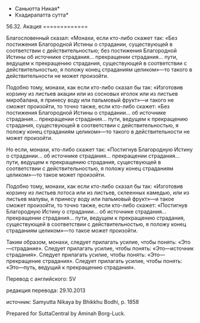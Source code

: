 * Саньютта Никая*
* Кхадирапатта сутта*

56\.32\. Акация
\=\=\=\=\=\=\=\=\=\=\=\=\=

Благословенный сказал: «Монахи, если кто\-либо скажет так: «Без постижения Благородной Истины о страдании, существующей в соответствии с действительностью; без постижения Благородной Истины об источнике страдания… прекращении страдания… пути, ведущем к прекращению страдания, существующей в соответствии с действительностью, я положу конец страданиям целиком»—то такого в действительности не может произойти\.

Подобно тому, монахи, как если кто\-либо сказал бы так: «Изготовив корзину из листьев акации или из сосновых иголок или из листьев миробалана, я принесу воду или пальмовый фрукт»—и такого не сможет произойти, то точно также, если кто\-либо скажет: «Без постижения Благородной Истины о страдании… об источнике страдания… прекращении страдания… пути, ведущем к прекращению страдания, существующей в соответствии с действительностью, я положу конец страданиям целиком»—то такого в действительности не может произойти\.

Но если, монахи, кто\-либо скажет так: «Постигнув Благородную Истину о страдании… об источнике страдания… прекращении страдания… пути, ведущем к прекращению страдания, существующей в соответствии с действительностью, я положу конец страданиям целиком»—то такое может произойти\.

Подобно тому, монахи, как если кто\-либо сказал бы так: «Изготовив корзину из листьев лотоса или из листьев, склеенных камедью, или из листьев малувы, я принесу воду или пальмовый фрукт»—и такое сможет произойти, то точно также, если кто\-либо скажет: «Постигнув Благородную Истину о страдании… об источнике страдания… прекращении страдания… пути, ведущем к прекращению страдания, существующей в соответствии с действительностью, я положу конец страданиям целиком»—то такое может произойти\.

Таким образом, монахи, следует прилагать усилие, чтобы понять: «Это—страдание»\. Следует прилагать усилие, чтобы понять: «Это—источник страдания»\. Следует прилагать усилие, чтобы понять: «Это—прекращение страдания»\. Следует прилагать усилие, чтобы понять: «Это—путь, ведущий к прекращению страдания»\.

Перевод с английского: SV

редакция перевода: 29\.10\.2013

источник: Samyutta Nikaya by Bhikkhu Bodhi, p\. 1858

Prepared for SuttaCentral by Aminah Borg\-Luck\.